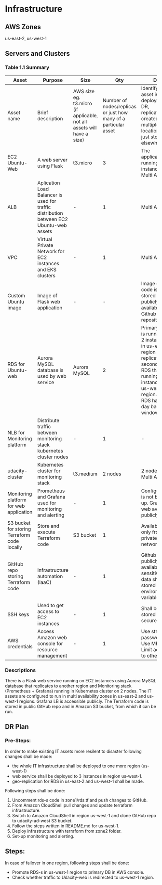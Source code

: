 # Infrastructure

## AWS Zones
us-east-2, us-west-1

## Servers and Clusters

### Table 1.1 Summary
| Asset      | Purpose           | Size                                                                   | Qty                                                             | DR                                                                                                           |
|------------|-------------------|------------------------------------------------------------------------|-----------------------------------------------------------------|--------------------------------------------------------------------------------------------------------------|
| Asset name | Brief description | AWS size eg. t3.micro (if applicable, not all assets will have a size) | Number of nodes/replicas or just how many of a particular asset | Identify if this asset is deployed to DR, replicated, created in multiple locations or just stored elsewhere |
| EC2 Ubuntu-Web | A web server using Flask | t3.micro | 3 | The application is running on 3 instances. Multi AZ. |
| ALB | Aplication Load Balancer is used for traffic distribution between EC2 Ubuntu-web assets | - | 1 | Multi AZ. |
| VPC | Virtual Private Network for EC2 instances and EKS clusters | - | 1 | Multi AZ.  |
| Custom Ubuntu image | Image of Flask web application | - | - | Image source code is stored in publicly available Github repository. |
| RDS for Ubuntu-web | Aurora MySQL database is used by web service | Aurora MySQL | 2 | Primary RDS is running on 2 instances in us-east-2 region and replicates to secondary RDS that is running on 2 instances in us-west-1 region. Both RDS has a 5 day backup window. |
| NLB for Monitoring platform | Distribute traffic between monitoring stack kubernetes cluster nodes | - | 1 | - |
| udacity-cluster | Kubernetes cluster for monitoring stack | t3.medium | 2 nodes | 2 nodes. Multi AZ. |
| Monitoring platform for web application| Prometheus and Grafana used for monitoring and alerting | - | 1 | Configuration is not backed up. Grafana web available publicly |
| S3 bucket for storing Terraform code locally | Store and execute Terraform code | S3 bucket | 1 | Available only from private network. |
| GitHub repo storing Terraform code | Infrastructure automation (IaaC) | - | 1 | Github publicly available. All sensitive data shall be stored as environment variables |
| SSH keys | Used to get access to EC2 instances | - | 1 | Shall be stored securely. |
| AWS credentials | Access Amazon web console for resource management | - | 1 | Use strong password. Use MFA. Limit access to others |

### Descriptions
There is a Flask web service running on EC2 instances using Aurora MySQL database that replicates to another region and Monitoring stack (Prometheus + Grafana) running in Kubernetes cluster on 2 nodes. The IT assets are configured to run in multi availability zones in us-east-2 and us-west-1 regions. Grafana LB is accessible publicly. The Terraform code is stored in public GitHub repo and in Amazon S3 bucket, from which it can be run. 

## DR Plan
### Pre-Steps:
In order to make existing IT assets more resilent to disaster following changes shall be made:
* the whole IT infrastructure shall be deployed to one more region (us-west-1)
* web service shall be deployed to 3 instances in region us-west-1. 
* geo-replication for RDS in us-east-2 and us-west-1 shall be made.

Following steps shall be done:
1. Uncomment rds-s code in zone1/rds.tf and push changes to GitHub.
2. From Amazon CloudShell pull changes and update terraform infrastructure.
3. Switch to Amazon CloudShell in region us-west-1 and clone GitHub repo to udacity-ad-west S3 bucket.
4. Follow the steps written in README.md for us-west-1.
5. Deploy infrastructure with terraform from zone2 folder.
6. Set-up monitoring and alerting.

## Steps:
In case of failover in one region, following steps shall be done:
* Promote RDS-s in us-west-1 region to primary DB in AWS console.
* Check whether traffic to Udacity-web is redirected to us-west-1 region.